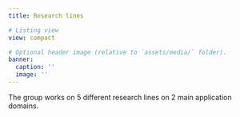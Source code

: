 ```yaml
---
title: Research lines

# Listing view
view: compact

# Optional header image (relative to `assets/media/` folder).
banner:
  caption: ''
  image: ''
---
```


The group works on 5 different research lines on 2 main application domains.
